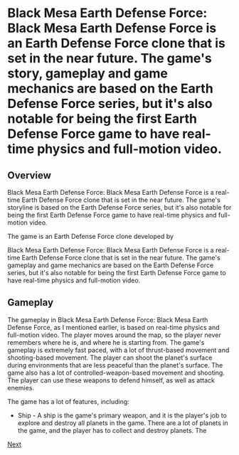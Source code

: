 # Black Mesa Earth Defense Force: Black Mesa Earth Defense Force is an Earth Defense Force clone that is set in the near future. The game's story, gameplay and game mechanics are based on the Earth Defense Force series, but it's also notable for being the first Earth Defense Force game to have real-time physics and full-motion video.

## Overview

Black Mesa Earth Defense Force: Black Mesa Earth Defense Force is a real-time Earth Defense Force clone that is set in the near future. The game's storyline is based on the Earth Defense Force series, but it's also notable for being the first Earth Defense Force game to have real-time physics and full-motion video.

The game is an Earth Defense Force clone developed by                                                                  
  
   Black Mesa Earth Defense Force: Black Mesa Earth Defense Force is a real-time Earth Defense Force clone that is set in the near future. The game's gameplay and game mechanics are based on the Earth Defense Force series, but it's also notable for being the first Earth Defense Force game to have real-time physics and full-motion video.

## Gameplay

The gameplay in Black Mesa Earth Defense Force: Black Mesa Earth Defense Force, as I mentioned earlier, is based on real-time physics and full-motion video. The player moves around the map, so the player never remembers where he is, and where he is starting from. The game's gameplay is extremely fast paced, with a lot of thrust-based movement and shooting-based movement. The player can shoot the planet's surface during environments that are less peaceful than the planet's surface. The game also has a lot of controlled-weapon-based movement and shooting. The player can use these weapons to defend himself, as well as attack enemies.

The game has a lot of features, including:

*   Ship -    A ship is the game's primary weapon, and it is the player's job to explore and destroy all planets in the game. There are a lot of planets in the game, and the player has to collect and destroy planets. The

[Next](365.md)